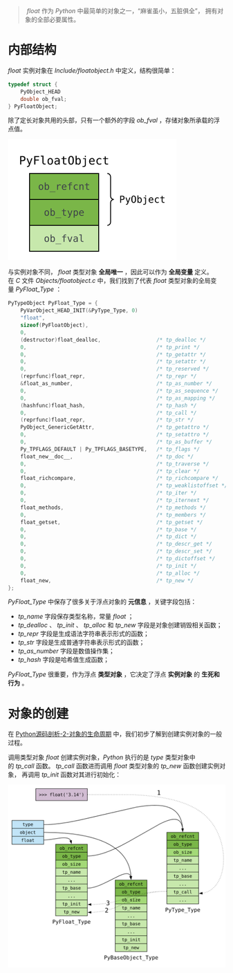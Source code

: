 >  _float_ 作为 _Python_ 中最简单的对象之一，“麻雀虽小，五脏俱全”， 拥有对象的全部必要属性。

# 内部结构

_float_ 实例对象在 _Include/floatobject.h_ 中定义，结构很简单：

```c
typedef struct {
    PyObject_HEAD
    double ob_fval;
} PyFloatObject;
```

除了定长对象共用的头部，只有一个额外的字段 _ob_fval_ ，存储对象所承载的浮点值。

![](../../youdaonote-images/Pasted%20image%2020221206201613.png)

与实例对象不同， _float_ 类型对象 **全局唯一** ，因此可以作为 **全局变量** 定义。 在 _C_ 文件 _Objects/floatobject.c_ 中，我们找到了代表 _float_ 类型对象的全局变量 _PyFloat_Type_ ：

```c
PyTypeObject PyFloat_Type = {
    PyVarObject_HEAD_INIT(&PyType_Type, 0)
    "float",
    sizeof(PyFloatObject),
    0,
    (destructor)float_dealloc,                  /* tp_dealloc */
    0,                                          /* tp_print */
    0,                                          /* tp_getattr */
    0,                                          /* tp_setattr */
    0,                                          /* tp_reserved */
    (reprfunc)float_repr,                       /* tp_repr */
    &float_as_number,                           /* tp_as_number */
    0,                                          /* tp_as_sequence */
    0,                                          /* tp_as_mapping */
    (hashfunc)float_hash,                       /* tp_hash */
    0,                                          /* tp_call */
    (reprfunc)float_repr,                       /* tp_str */
    PyObject_GenericGetAttr,                    /* tp_getattro */
    0,                                          /* tp_setattro */
    0,                                          /* tp_as_buffer */
    Py_TPFLAGS_DEFAULT | Py_TPFLAGS_BASETYPE,   /* tp_flags */
    float_new__doc__,                           /* tp_doc */
    0,                                          /* tp_traverse */
    0,                                          /* tp_clear */
    float_richcompare,                          /* tp_richcompare */
    0,                                          /* tp_weaklistoffset */
    0,                                          /* tp_iter */
    0,                                          /* tp_iternext */
    float_methods,                              /* tp_methods */
    0,                                          /* tp_members */
    float_getset,                               /* tp_getset */
    0,                                          /* tp_base */
    0,                                          /* tp_dict */
    0,                                          /* tp_descr_get */
    0,                                          /* tp_descr_set */
    0,                                          /* tp_dictoffset */
    0,                                          /* tp_init */
    0,                                          /* tp_alloc */
    float_new,                                  /* tp_new */
};
```

_PyFloat_Type_ 中保存了很多关于浮点对象的 **元信息** ，关键字段包括：

-   _tp_name_ 字段保存类型名称，常量 _float_ ；
-   _tp_dealloc_ 、 _tp_init_ 、 _tp_alloc_ 和 _tp_new_ 字段是对象创建销毁相关函数；
-   _tp_repr_ 字段是生成语法字符串表示形式的函数；
-   _tp_str_ 字段是生成普通字符串表示形式的函数；
-   _tp_as_number_ 字段是数值操作集；
-   _tp_hash_ 字段是哈希值生成函数；

_PyFloat_Type_ 很重要，作为浮点 **类型对象** ，它决定了浮点 **实例对象** 的 **生死和行为** 。 

# 对象的创建

在 [Python源码剖析-2-对象的生命周期](Python源码剖析-2-对象的生命周期.md) 中，我们初步了解到创建实例对象的一般过程。

调用类型对象 _float_ 创建实例对象，_Python_ 执行的是 _type_ 类型对象中的 _tp_call_ 函数。 _tp_call_ 函数进而调用 _float_ 类型对象的 _tp_new_ 函数创建实例对象， 再调用 _tp_init_ 函数对其进行初始化：

![](../../youdaonote-images/Pasted%20image%2020221206202153.png)